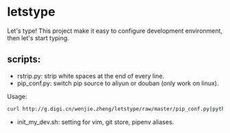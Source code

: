 # letstype
Let's type! This project make it easy to configure development environment, then let's start typing.


## scripts:
- rstrip.py: strip white spaces at the end of every line.
- pip_conf.py: switch pip source to aliyun or douban (only work on linux).
  
Usage:
```bash
curl http://g.digi.cn/wenjie.zheng/letstype/raw/master/pip_conf.py|python
```

- init_my_dev.sh: setting for vim, git store, pipenv aliases.
